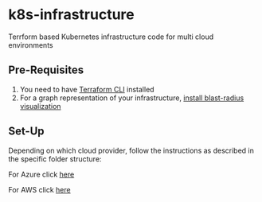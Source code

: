 # k8s-infrastructure

Terrform based Kubernetes infrastructure code for multi cloud environments

## Pre-Requisites

1. You need to have [Terraform CLI](https://www.terraform.io/docs/commands/index.html) installed
2. For a graph representation of your infrastructure, [install blast-radius visualization](https://github.com/28mm/blast-radius)

## Set-Up

Depending on which cloud provider, follow the instructions as described in the specific folder structure:

For Azure click [here]()

For AWS click [here]()
